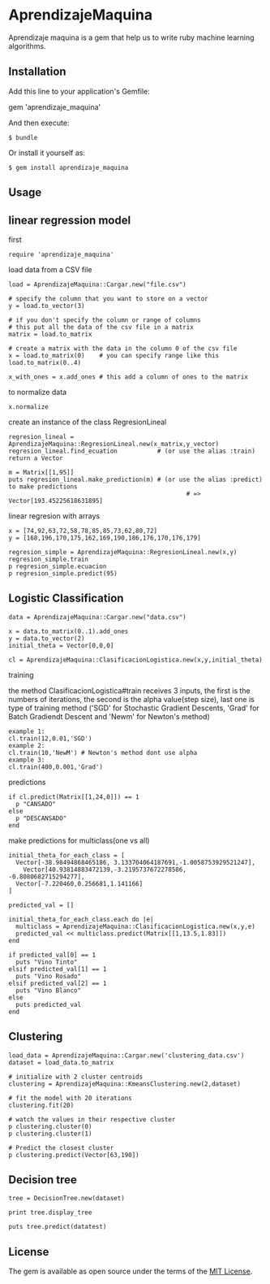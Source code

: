 # AprendizajeMaquina

Aprendizaje maquina is a gem that help us to write ruby machine learning algorithms. 

## Installation

Add this line to your application's Gemfile:

gem 'aprendizaje_maquina'

And then execute:

    $ bundle

Or install it yourself as:

    $ gem install aprendizaje_maquina

## Usage

## linear regression model 

first

	require 'aprendizaje_maquina'

load data from a CSV file

	load = AprendizajeMaquina::Cargar.new("file.csv")

	# specify the column that you want to store on a vector
	y = load.to_vector(3)

	# if you don't specify the column or range of columns
	# this put all the data of the csv file in a matrix
	matrix = load.to_matrix

	# create a matrix with the data in the column 0 of the csv file       
	x = load.to_matrix(0)    # you can specify range like this load.to_matrix(0..4)

	x_with_ones = x.add_ones # this add a column of ones to the matrix

to normalize data
	
	x.normalize

create an instance of the class RegresionLineal

	regresion_lineal = AprendizajeMaquina::RegresionLineal.new(x_matrix,y_vector)
	regresion_lineal.find_ecuation           # (or use the alias :train) return a Vector

	m = Matrix[[1,95]]
	puts regresion_lineal.make_prediction(m) # (or use the alias :predict) to make predictions 
					                                 # => Vector[193.45225618631895]

linear regresion with arrays

	x = [74,92,63,72,58,78,85,85,73,62,80,72]
	y = [168,196,170,175,162,169,190,186,176,170,176,179]

	regresion_simple = AprendizajeMaquina::RegresionLineal.new(x,y)
	regresion_simple.train
	p regresion_simple.ecuacion
	p regresion_simple.predict(95)

## Logistic Classification

	data = AprendizajeMaquina::Cargar.new("data.csv")
    
    x = data.to_matrix(0..1).add_ones
    y = data.to_vector(2)
    initial_theta = Vector[0,0,0]
    
    cl = AprendizajeMaquina::ClasificacionLogistica.new(x,y,initial_theta)

training

the method ClasificacionLogistica#train receives 3 inputs, the first is the numbers of iterations, the second is the alpha value(step size), last one is type of training method ('SGD' for Stochastic Gradient Descents, 'Grad' for Batch Gradiendt Descent and 'Newm' for Newton's method)

	example 1:
	cl.train(12,0.01,'SGD')
	example 2:
	cl.train(10,'NewM') # Newton's method dont use alpha
	example 3:
	cl.train(400,0.001,'Grad')

predictions

	if cl.predict(Matrix[[1,24,0]]) == 1
	  p "CANSADO"
	else
	  p "DESCANSADO"
	end

make predictions for multiclass(one vs all)

	initial_theta_for_each_class = [ 
	  Vector[-38.98494868465186, 3.133704064187691,-1.0058753929521247],
		Vector[40.93814883472139,-3.2195737672278586, -0.8080682715294277],
	  Vector[-7.220460,0.256681,1.141166]
	]

	predicted_val = []

	initial_theta_for_each_class.each do |e|
	  multiclass = AprendizajeMaquina::ClasificacionLogistica.new(x,y,e)
	  predicted_val << multiclass.predict(Matrix[[1,13.5,1.83]])
	end	

	if predicted_val[0] == 1 
	  puts "Vino Tinto"
	elsif predicted_val[1] == 1
	  puts "Vino Rosado"
	elsif predicted_val[2] == 1
	  puts "Vino Blanco"
	else
	  puts predicted_val
	end

## Clustering

	load_data = AprendizajeMaquina::Cargar.new('clustering_data.csv')
	dataset = load_data.to_matrix

	# initialize with 2 cluster centroids
	clustering = AprendizajeMaquina::KmeansClustering.new(2,dataset)

	# fit the model with 20 iterations
	clustering.fit(20)

	# watch the values in their respective cluster
	p clustering.cluster(0)
	p clustering.cluster(1)

	# Predict the closest cluster
	p clustering.predict(Vector[63,190])

## Decision tree 

	tree = DecisionTree.new(dataset)

	print tree.display_tree 

	puts tree.predict(datatest)


## License

The gem is available as open source under the terms of the [MIT License](https://opensource.org/licenses/MIT).
